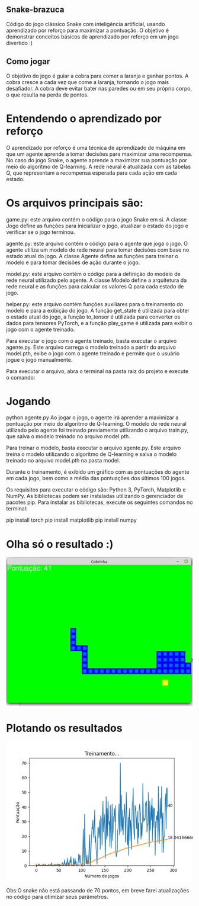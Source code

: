 ## Snake-brazuca
Código do jogo clássico Snake com inteligência artificial, usando aprendizado por reforço para maximizar a pontuação. O objetivo é demonstrar conceitos básicos de aprendizado por reforço em um jogo divertido :)

## Como jogar
O objetivo do jogo é guiar a cobra para comer a laranja e ganhar pontos. A cobra cresce a cada vez que come a laranja, tornando o jogo mais desafiador. A cobra deve evitar bater nas paredes ou em seu próprio corpo, o que resulta na perda de pontos.

# Entendendo o aprendizado por reforço
O aprendizado por reforço é uma técnica de aprendizado de máquina em que um agente aprende a tomar decisões para maximizar uma recompensa. No caso do jogo Snake, o agente aprende a maximizar sua pontuação por meio do algoritmo de Q-learning. A rede neural é atualizada com as tabelas Q, que representam a recompensa esperada para cada ação em cada estado.

# Os arquivos principais são:

game.py: este arquivo contém o código para o jogo Snake em si. A classe Jogo define as funções para inicializar o jogo, atualizar o estado do jogo e verificar se o jogo terminou.

agente.py: este arquivo contém o código para o agente que joga o jogo. O agente utiliza um modelo de rede neural para tomar decisões com base no estado atual do jogo. A classe Agente define as funções para treinar o modelo e para tomar decisões de ação durante o jogo.

model.py: este arquivo contém o código para a definição do modelo de rede neural utilizado pelo agente. A classe Modelo define a arquitetura da rede neural e as funções para calcular os valores Q para cada estado de jogo.

helper.py: este arquivo contém funções auxiliares para o treinamento do modelo e para a exibição do jogo. A função get_state é utilizada para obter o estado atual do jogo, a função to_tensor é utilizada para converter os dados para tensores PyTorch, e a função play_game é utilizada para exibir o jogo com o agente treinado.

Para executar o jogo com o agente treinado, basta executar o arquivo agente.py. Este arquivo carrega o modelo treinado a partir do arquivo model.pth, exibe o jogo com o agente treinado e permite que o usuário jogue o jogo manualmente.

Para executar o arquivo, abra o terminal na pasta raiz do projeto e execute o comando:

# Jogando  
python agente.py
Ao jogar o jogo, o agente irá aprender a maximizar a pontuação por meio do algoritmo de Q-learning. O modelo de rede neural utilizado pelo agente foi treinado previamente utilizando o arquivo train.py, que salva o modelo treinado no arquivo model.pth.

Para treinar o modelo, basta executar o arquivo agente.py. Este arquivo treina o modelo utilizando o algoritmo de Q-learning e salva o modelo treinado no arquivo model.pth na pasta model.

Durante o treinamento, é exibido um gráfico com as pontuações do agente em cada jogo, bem como a média das pontuações dos últimos 100 jogos.

Os requisitos para executar o código são: Python 3, PyTorch, Matplotlib e NumPy. As bibliotecas podem ser instaladas utilizando o gerenciador de pacotes pip. Para instalar as bibliotecas, execute os seguintes comandos no terminal:

pip install torch
pip install matplotlib
pip install numpy

# Olha só o resultado :)
![Snake em ação](img/Snake_em_acao.jpeg)

# Plotando os resultados
![Gráfico de treinamento](img/Plotando_o_treinamento.png)


Obs:O snake não está passando de 70 pontos, em breve farei atualizações no código para otimizar seus parâmetros.
